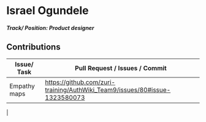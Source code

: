 # Israel Ogundele 

##### Track/ Position: **Product designer**

## Contributions

| Issue/ Task                                                | Pull Request / Issues / Commit                                                  |
| ---------------------------------------------------------- | ------------------------------------------------------------------------------- |
| Empathy maps                          | https://github.com/zuri-training/AuthWiki_Team9/issues/80#issue-1323580073 |
|                      
